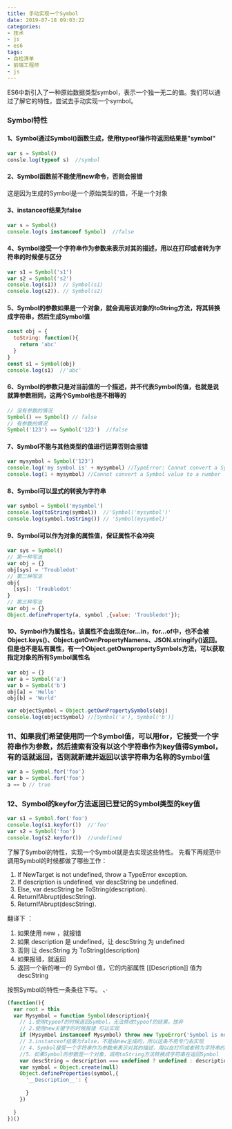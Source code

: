 ```yaml
---
title: 手动实现一个Symbol
date: 2019-07-18 09:03:22
categories: 
- 技术
- js
- es6
tags: 
- 自检清单 
- 前端工程师 
- js
---
```


ES6中新引入了一种原始数据类型symbol，表示一个独一无二的值。我们可以通过了解它的特性，尝试去手动实现一个symbol。

### Symbol特性

#### 1、Symbol通过Symbol()函数生成，使用typeof操作符返回结果是"symbol"

```javascript
var s = Symbol()
consle.log(typeof s)  //symbol
```

#### 2、Symbol函数前不能使用new命令，否则会报错

这是因为生成的Symbol是一个原始类型的值，不是一个对象

#### 3、instanceof结果为false

```javascript
var s = Symbol()
console.log(s instanceof Symbol)  //false
```

#### 4、Symbol接受一个字符串作为参数来表示对其的描述，用以在打印或者转为字符串的时候便与区分

```javascript
var s1 = Symbol('s1')
var s2 = Symbol('s2')
console.log(s1))  // Symbol(s1)
console.log(s2)). // Symbol(s2)
```

#### 5、Symbol的参数如果是一个对象，就会调用该对象的toString方法，将其转换成字符串，然后生成Symbol值

```js
const obj = {
  toString: function(){
    return 'abc'
  }
}
const s1 = Symbol(obj)
console.log(s1)  //'abc'
```

#### 6、Symbol的参数只是对当前值的一个描述，并不代表Symbol的值，也就是说就算参数相同，这两个Symbol也是不相等的

```js
// 没有参数的情况
Symbol() == Symbol() // false
// 有参数的情况
Symbol('123') == Symbol('123')  //false
```

#### 7、Symbol不能与其他类型的值进行运算否则会报错

```js
var mysymbol = Symbol('123')
console.log('my symbol is' + mysymbol) //TypeError: Cannot convert a Symbol value to a string
console.log(1 + mysymbol) //Cannot convert a Symbol value to a number
```

#### 8、Symbol可以显式的转换为字符串

```js
var symbol = Symbol('mysymbol')
console.log(toString(symbol))  //'Symbol('mysymbol')'
console.log(symbol.toString()) // 'Symbol(mysymbol)'
```

#### 9、Symbol可以作为对象的属性值，保证属性不会冲突

```js
var sys = Symbol()
// 第一种写法
var obj = {}
obj[sys] = 'Troubledot'
// 第二种写法
obj{
  [sys]: 'Troubledot'
}
// 第三种写法
var obj = {}
Object.defineProperty(a, symbol ,{value: 'Troubledot'});
```

#### 10、Symbol作为属性名，该属性不会出现在for...in，for...of中，也不会被Object.keys()、Object.getOwnPropertyNamens、JSON.stringify()返回。但是也不是私有属性，有一个Object.getOwnpropertySymbols方法，可以获取指定对象的所有Symbol属性名

```js
var obj = {}
var a = Symbol('a')
var b = Symbol('b')
obj[a] = 'Hello'
obj[b] = 'World'

var objectSymbol = Object.getOwnPropertySymbols(obj)
console.log(objectSymbol) //[Symbol('a'), Symbol('b')]

```

### 11、如果我们希望使用同一个Symbol值，可以用for，它接受一个字符串作为参数，然后搜索有没有以这个字符串作为key值得Symbol，有的话就返回，否则就新建并返回以该字符串为名称的Symbol值

```js
var a = Symbol.for('foo')
var b = Symbol.for('foo')
a == b // true
```

### 12、Symbol的keyfor方法返回已登记的Symbol类型的key值

```js
var s1 = Symbol.for('foo')
console.log(s1.keyfor())  //'foo'
var s2 = Symbol('foo')
console.log(s2.keyfor())  //undefined
```

了解了Symbol的特性，实现一个Symbol就是去实现这些特性。
先看下再规范中调用Symbol的时候都做了哪些工作：

1. If NewTarget is not undefined, throw a TypeError exception.
2. If description is undefined, var descString be undefined.
3. Else, var descString be ToString(description).
4. ReturnIfAbrupt(descString).
5. ReturnIfAbrupt(descString).

翻译下 ：

1. 如果使用 new ，就报错
2. 如果 description 是 undefined，让 descString 为 undefined
3. 否则 让 descString 为 ToString(description)
4. 如果报错，就返回
5. 返回一个新的唯一的 Symbol 值，它的内部属性 [[Description]] 值为 descString

按照Symbol的特性一条条往下写。  、·   

```js
(function(){
  var root = this
  var Mysymbol = function Symbol(description){
    // 1.使用typeof的时候返回Symbol，无法修改typeof的结果。放弃
    // 2.使用new关键字的时候报错 可以实现
    if (Mysymbol instanceof Mysymbol) throw new TypeError('Symbol is not a constructor')
    // 3.instanceof结果为false，不是由new生成的，所以这条不用专门去实现
    // 4、Symbol接受一个字符串作为参数来表示对其的描述，用以在打印或者转为字符串的时候便与区分，因为我们在模拟的时候返回的是一个对象，实现不了。
    //5、如果Symbol的参数是一个对象，调用toString方法转换成字符串在返回Symbol
    var descString = description === undefined ? undefined : description.toString()
    var symbol = Object.create(null)
    Object.defineProperties(symbol,{
      '__Description__': {
        
      }
    })
    
  }
})()
```
